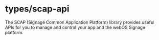 # types/scap-api
The SCAP (Signage Common Application Platform) library provides useful APIs for you to manage and control your app and the webOS Signage platform.
